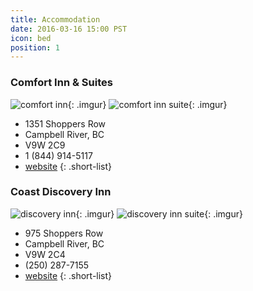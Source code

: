 ```yaml
---
title: Accommodation
date: 2016-03-16 15:00 PST
icon: bed
position: 1
---
```


### Comfort Inn & Suites

![comfort inn](//imgur.com/E2MC2d4){: .imgur}
![comfort inn suite](//imgur.com/035PNvf){: .imgur}

* 1351 Shoppers Row
* Campbell River, BC
* V9W 2C9
* 1 (844) 914-5117
* [website](http://www.comfortinncampbellriver.com/)
{: .short-list}


### Coast Discovery Inn

![discovery inn](//imgur.com/sx9YkV9){: .imgur}
![discovery inn suite](//imgur.com/xaPmwDa){: .imgur}

* 975 Shoppers Row
* Campbell River, BC
* V9W 2C4
* (250) 287-7155
* [website](http://www.coasthotels.com/hotels/bc/campbell_river/coast-discovery-inn-and-marina/)
{: .short-list}
